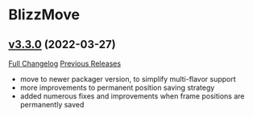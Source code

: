 # BlizzMove

## [v3.3.0](https://github.com/Kiatra/BlizzMove/tree/v3.3.0) (2022-03-27)
[Full Changelog](https://github.com/Kiatra/BlizzMove/compare/v3.2.13...v3.3.0) [Previous Releases](https://github.com/Kiatra/BlizzMove/releases)

- move to newer packager version, to simplify multi-flavor support  
- more improvements to permanent position saving strategy  
- added numerous fixes and improvements when frame positions are permanently saved  
